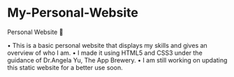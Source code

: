 # My-Personal-Website

Personal Website 👩

• This is a basic personal website that displays my skills and gives an overview of who I am.
• I made it using HTML5 and CSS3 under the guidance of Dr.Angela Yu, The App Brewery.
• I am still working on updating this static website for a better use soon.

